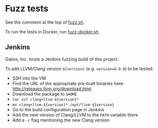 # Fuzz tests

See the comment at the top of [fuzz.sh](./fuzz.sh).

To run the tests in Docker, run [fuzz-docker.sh](./fuzz-docker.sh).

## Jenkins

Galois, Inc. hosts a Jenkins fuzzing build of this project.

To add LLVM/Clang version `${version}` (e.g. `version=8.0.0`) to be tested:

 - SSH into the VM
 - Find the URL of the appropriate pre-built binaries here: http://releases.llvm.org/download.html
 - Download the package to `$HOME`
 - `tar xvf clang+llvm-${version}*`
 - `mv clang+llvm-${version}* /opt/llvm-${version}`
 - Go to the build configuration page in Jenkins
 - Add the new version of Clang/LLVM to the `PATH` variable there
 - Add a `-c` flag mentioning the new Clang version
